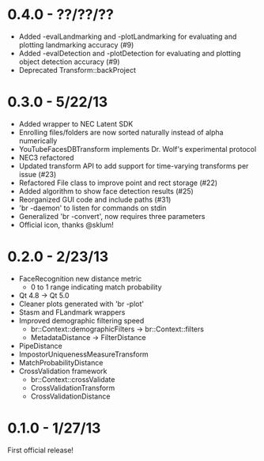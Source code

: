 0.4.0 - ??/??/??
================
* Added -evalLandmarking and -plotLandmarking for evaluating and plotting landmarking accuracy (#9)
* Added -evalDetection and -plotDetection for evaluating and plotting object detection accuracy (#9)
* Deprecated Transform::backProject

0.3.0 - 5/22/13
===============
* Added wrapper to NEC Latent SDK
* Enrolling files/folders are now sorted naturally instead of alpha numerically
* YouTubeFacesDBTransform implements Dr. Wolf's experimental protocol
* NEC3 refactored
* Updated transform API to add support for time-varying transforms per issue (#23)
* Refactored File class to improve point and rect storage (#22)
* Added algorithm to show face detection results (#25)
* Reorganized GUI code and include paths (#31)
* 'br -daemon' to listen for commands on stdin
* Generalized 'br -convert', now requires three parameters
* Official icon, thanks @sklum!

0.2.0 - 2/23/13
===============
* FaceRecognition new distance metric
  - 0 to 1 range indicating match probability
* Qt 4.8 -> Qt 5.0
* Cleaner plots generated with 'br -plot'
* Stasm and FLandmark wrappers
* Improved demographic filtering speed
  - br::Context::demographicFilters -> br::Context::filters
  - MetadataDistance -> FilterDistance
* PipeDistance
* ImpostorUniquenessMeasureTransform
* MatchProbabilityDistance
* CrossValidation framework
  - br::Context::crossValidate
  - CrossValidationTransform
  - CrossValidationDistance

0.1.0 - 1/27/13
===============
First official release!
